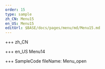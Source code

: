 ```yaml
--- 
order: 15
type: sample
zh_CN: Menu15
en_US: Menu15
editUrl: $BASE/docs/pages/menu/md/Menu15.md
---
```


+++ zh_CN


+++ en_US
Menu14

+++ SampleCode
fileName: Menu_open
